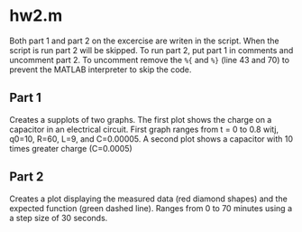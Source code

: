 # hw2.m
Both part 1 and part 2 on the excercise are writen in the script. When the script is run part 2 will be skipped. To run part 2, put part 1 in comments and uncomment part 2. To uncomment remove the `%{` and `%}` (line 43 and 70) to prevent the MATLAB interpreter to skip the code. 

## Part 1
Creates a supplots of two graphs. The first plot shows the charge on a capacitor in an electrical circuit. First graph ranges from t = 0 to 0.8 witj, q0=10, R=60, L=9, and C=0.00005. A second plot shows a capacitor with 10 times greater charge (C=0.0005) 

## Part 2
Creates a plot displaying the measured data (red diamond shapes) and the expected function (green dashed line). Ranges from 0 to 70 minutes using a a step size of 30 seconds.
